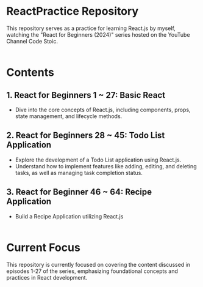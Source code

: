 # ReactPractice Repository
This repository serves as a practice for learning React.js by myself, watching the "React for Beginners (2024)" series hosted on the YouTube Channel Code Stoic.<br><br>

  
# Contents
## 1. React for Beginners 1 ~ 27: Basic React
- Dive into the core concepts of React.js, including components, props, state management, and lifecycle methods.
  
## 2. React for Beginners 28 ~ 45: Todo List Application
- Explore the development of a Todo List application using React.js.
- Understand how to implement features like adding, editing, and deleting tasks, as well as managing task completion status.

## 3. React for Beginner 46 ~ 64: Recipe Application
- Build a Recipe Application utilizing React.js<br><br>
  

# Current Focus
This repository is currently focused on covering the content discussed in episodes 1-27 of the series, emphasizing foundational concepts and practices in React development.
